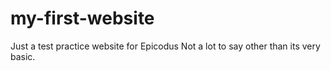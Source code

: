 # my-first-website
Just a test practice website for Epicodus
Not a lot to say other than its very basic.